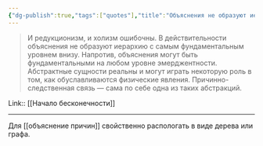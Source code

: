 ```yaml
---
{"dg-publish":true,"tags":["quotes"],"title":"Объяснения не образуют иерархию, а работают на любом уровне.","date":"2021-08-14T18:07:00+03:00","modified_at":"2022-06-11T09:24:16+03:00","permalink":"/quotes/202108141807/","dgHomeLink":false,"dgPassFrontmatter":true}
---
```




> И редукционизм, и холизм ошибочны. В действительности объяснения не образуют иерархию с самым фундаментальным уровнем внизу. Напротив, объяснения могут быть фундаментальными на любом уровне эмерджентности. Абстрактные сущности реальны и могут играть некоторую роль в том, как обуславливаются физические явления. Причинно-следственная связь — сама по себе одна из таких абстракций.

Link:: [[Начало бесконечности]]

---

Для [[объяснение причин]] свойственно распологать в виде дерева или графа.
